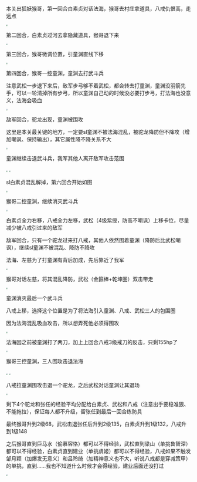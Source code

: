 本关出狐妖猴哥，第一回合白素贞对话法海，猴哥去村庄拿道具，八戒仇恨高，走远点

<img src="https://raw.githubusercontent.com/Avanti1980/myth-of-three-kingdoms/master/img/05/01.jpg" style="zoom:25%;" />

第二回合，白素贞过河去拿隐藏道具，猴哥退下来

<img src="https://raw.githubusercontent.com/Avanti1980/myth-of-three-kingdoms/master/img/05/02.jpg" style="zoom:25%;" />

第三回合，猴哥微调位置，引童渊直线下移

<img src="https://raw.githubusercontent.com/Avanti1980/myth-of-three-kingdoms/master/img/05/03.jpg" style="zoom:25%;" />

第四回合，猴哥一控童渊，童渊去打武斗兵

注意武松一步退下来后，敌军步弓够不着武松，都会转去打童渊，童渊没羽箭先手，可以一轮清掉所有步弓，所以童渊自己动的时候没必要打步弓，打法海也没意义，法海会吸血

<img src="https://raw.githubusercontent.com/Avanti1980/myth-of-three-kingdoms/master/img/05/04.jpg" style="zoom:25%;" />

敌军回合，驼龙出现，童渊被围攻

这里是本关最关键的地方，一定要sl童渊不被法海混乱，被驼龙降防但不降攻（增加嘲讽、保持输出），其它属性降不降关系不大

<img src="https://raw.githubusercontent.com/Avanti1980/myth-of-three-kingdoms/master/img/05/05.jpg" style="zoom:25%;" />

童渊继续击退武斗兵，我军其他人离开敌军攻击范围

<img src="https://raw.githubusercontent.com/Avanti1980/myth-of-three-kingdoms/master/img/05/06.jpg" style="zoom:25%;" />

<img src="https://raw.githubusercontent.com/Avanti1980/myth-of-three-kingdoms/master/img/05/07.jpg" style="zoom:25%;" />

sl白素贞混乱解掉，第六回合开始如图

<img src="https://raw.githubusercontent.com/Avanti1980/myth-of-three-kingdoms/master/img/05/08.jpg" style="zoom:25%;" />

猴哥二控童渊，继续消灭武斗兵

<img src="https://raw.githubusercontent.com/Avanti1980/myth-of-three-kingdoms/master/img/05/09.jpg" style="zoom:25%;" />

白素贞全力右移，八戒全力左移，武松（4级紫绶，防高不嘲讽）上移卡位，尽量减少被八戒引过来的敌军

敌军回合，只有一个驼龙过来打八戒，其他人依然围着童渊（降防后比武松嘲讽），继续sl童渊不被混乱、降防不降攻

法海、左慈为了打童渊有背后加成，先后靠近了我军

<img src="https://raw.githubusercontent.com/Avanti1980/myth-of-three-kingdoms/master/img/05/10.jpg" style="zoom:25%;" />

猴哥对话左慈，将其混乱降防，武松（金箍棒+乾坤圈）双击带走

<img src="https://raw.githubusercontent.com/Avanti1980/myth-of-three-kingdoms/master/img/05/11.jpg" style="zoom:25%;" />

童渊消灭最后一个武斗兵

八戒上移，选择这个位置是为了将法海引入童渊、八戒、武松三人的包围圈

因为法海混乱吸血攻击，所以想弄死他必须得围攻

<img src="https://raw.githubusercontent.com/Avanti1980/myth-of-three-kingdoms/master/img/05/12.jpg" style="zoom:25%;" />

法海因之前被童渊打了两刀，加上上回合八戒3级戒刀的反击，只剩155hp了

<img src="https://raw.githubusercontent.com/Avanti1980/myth-of-three-kingdoms/master/img/05/13.jpg" style="zoom:25%;" />

猴哥三控童渊，三人围攻击退法海

<img src="https://raw.githubusercontent.com/Avanti1980/myth-of-three-kingdoms/master/img/05/14.jpg" style="zoom:25%;" />
<img src="https://raw.githubusercontent.com/Avanti1980/myth-of-three-kingdoms/master/img/05/15.jpg" style="zoom:25%;" />

八戒拉童渊围攻击退一个驼龙，之后武松对话童渊让其退场

<img src="https://raw.githubusercontent.com/Avanti1980/myth-of-three-kingdoms/master/img/05/16.jpg" style="zoom:25%;" />

剩下4个驼龙和张任的经验平均分配给白素贞、武松和八戒（注意出手要稳准狠、不能拖拉），保证每人都不升级，留张任到最后一回合练防具

最终猴哥升到2级68，武松击退张任后升到2级135，白素贞升到1级132，八戒升到1级148

之后猴哥直到巨马水（偷慕容恪）都可以不得经验，武松直到梁山（单挑鲁智深）都可以不得经验，白素贞直到建业（单挑虞姬）都可以不得经验，八戒如果不触发邹月颖（加爆发无意义）和吕玲绮（加精神意义也不大，听说八戒都是穿减策甲）的单挑，直到……我也不知道什么时候才会得经验，建业后面还没打过

<img src="https://raw.githubusercontent.com/Avanti1980/myth-of-three-kingdoms/master/img/05/17.jpg" style="zoom:25%;" />